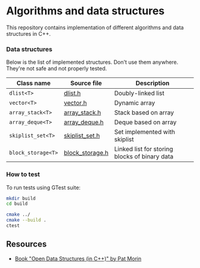 
# Algorithms and data structures

This repository contains implementation of different algorithms and data structures in C++.

### Data structures

Below is the list of implemented structures. Don't use them anywhere. They're not safe and not properly tested.

| Class name | Source file  | Description |
| --- | --- | --- |
| `dlist<T>` | [dlist.h](source/dlist.h) | Doubly-linked list |
| `vector<T>` | [vector.h](source/vector.h) | Dynamic array |
| `array_stack<T>` | [array_stack.h](source/array_stack.h) | Stack based on array |
| `array_deque<T>` | [array_deque.h](source/array_deque.h) | Deque based on array |
| `skiplist_set<T>` | [skiplist_set.h](source/skiplist_set.h) | Set implemented with skiplist |
| `block_storage<T>` | [block_storage.h](source/block_storage.h) | Linked list for storing blocks of binary data |

### How to test

To run tests using GTest suite:
```sh
mkdir build
cd build

cmake ../
cmake --build .
ctest
```

## Resources

 * [Book "Open Data Structures (in C++)" by Pat Morin](https://opendatastructures.org/ods-cpp.pdf)
